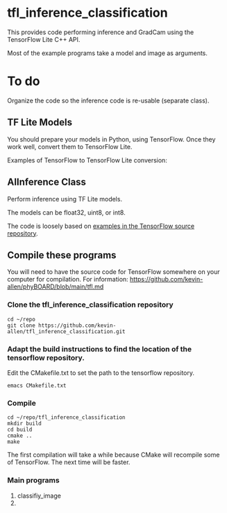 # tfl_inference_classification

This provides code performing inference and GradCam using the TensorFlow Lite C++ API. 

Most of the example programs take a model and image as arguments.

# To do

Organize the code so the inference code is re-usable (separate class).


## TF Lite Models

You should prepare your models in Python, using TensorFlow. Once they work well, convert them to TensorFlow Lite.

Examples of TensorFlow to TensorFlow Lite conversion: 

## AIInference Class

Perform inference using TF Lite models.

The models can be float32, uint8, or int8. 

The code is loosely based on [examples in the TensorFlow source repository](https://github.com/nxp-imx/tensorflow-imx/tree/lf-6.1.36_2.1.0/tensorflow/lite/examples/label_image).

## Compile these programs

You will need to have the source code for TensorFlow somewhere on your computer for compilation. For information: https://github.com/kevin-allen/phyBOARD/blob/main/tfl.md

### Clone the tfl_inference_classification repository
```
cd ~/repo
git clone https://github.com/kevin-allen/tfl_inference_classification.git
```

### Adapt the build instructions to find the location of the tensorflow repository.

Edit the CMakefile.txt to set the path to the tensorflow repository.

```
emacs CMakefile.txt
```

### Compile

```
cd ~/repo/tfl_inference_classification
mkdir build
cd build
cmake ..
make
```

The first compilation will take a while because CMake will recompile some of TensorFlow. The next time will be faster.


### Main programs

1. classifiy_image
2. 
